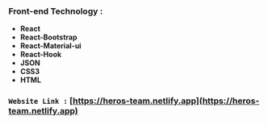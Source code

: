 ### Front-end Technology : 
- **React**
- **React-Bootstrap**
- **React-Material-ui**
- **React-Hook**
- **JSON**
- **CSS3**
- **HTML**



### `Website Link :` [https://heros-team.netlify.app](https://heros-team.netlify.app)